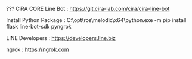 ???
CiRA CORE Line Bot :
https://git.cira-lab.com/cira/cira-line-bot

Install Python Package :
C:\opt\ros\melodic\x64\python.exe -m pip install flask line-bot-sdk pyngrok

LINE Developers :
https://developers.line.biz

ngrok :
https://ngrok.com
